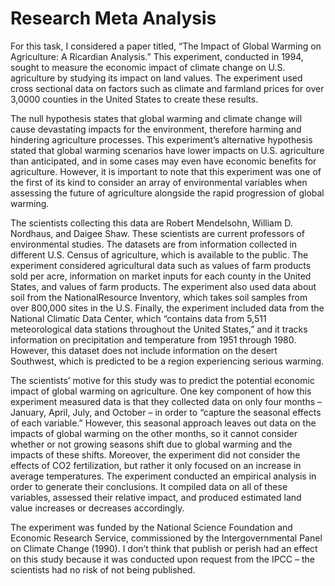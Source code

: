 # Research Meta Analysis


For this task, I considered a paper titled, “The Impact of Global Warming on Agriculture: A Ricardian Analysis.” This experiment, conducted in 1994, sought to measure the economic impact of climate change on U.S. agriculture by studying its impact on land values. The experiment used cross sectional data on factors such as climate and farmland prices for over 3,0000 counties in the United States to create these results. 

The null hypothesis states that global warming and climate change will cause devastating impacts for the environment, therefore harming and hindering agriculture processes. This experiment’s alternative hypothesis stated that global warming scenarios have lower impacts on U.S. agriculture than anticipated, and in some cases may even have economic benefits for agriculture. However, it is important to note that this experiment was one of the first of its kind to consider an array of environmental variables when assessing the future of agriculture alongside the rapid progression of global warming. 

The scientists collecting this data are Robert Mendelsohn, William D. Nordhaus, and Daigee Shaw. These scientists are current professors of environmental studies. The datasets are from information collected in different U.S. Census of agriculture, which is available to the public. The experiment considered agricultural data such as values of farm products sold per acre, information on market inputs for each county in the United States, and values of farm products. The experiment also used data about soil from the NationalResource Inventory, which takes soil samples from over 800,000 sites in the U.S. Finally, the experiment included data from the National Climatic Data Center, which “contains data from 5,511 meteorological data stations throughout the United States,” and it tracks information on precipitation and temperature from 1951 through 1980. However, this dataset does not include information on the desert Southwest, which is predicted to be a region experiencing serious warming. 

The scientists’ motive for this study was to predict the potential economic impact of global warming on agriculture. One key component of how this experiment measured data is that they collected data on only four months – January, April, July, and October – in order to “capture the seasonal effects of each variable.” However, this seasonal approach leaves out data on the impacts of global warming on the other months, so it cannot consider whether or not growing seasons shift due to global warming and the impacts of these shifts. Moreover, the experiment did not consider the effects of CO2 fertilization, but rather it only focused on an increase in average temperatures. The experiment conducted an empirical analysis in order to generate their conclusions. It compiled data on all of these variables, assessed their relative impact, and produced estimated land value increases or decreases accordingly. 

The experiment was funded by the National Science Foundation and Economic Research Service, commissioned by the Intergovernmental Panel on Climate Change (1990). I don’t think that publish or perish had an effect on this study because it was conducted upon request from the IPCC – the scientists had no risk of not being published.
